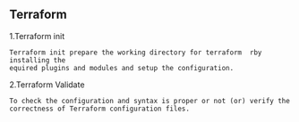 ## Terraform

1.Terraform init
```
Terraform init prepare the working directory for terraform  rby installing the
equired plugins and modules and setup the configuration.
```
2.Terraform Validate
```
To check the configuration and syntax is proper or not (or) verify the correctness of Terraform configuration files. 
```
